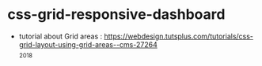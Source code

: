 # css-grid-responsive-dashboard
+ tutorial about Grid areas : https://webdesign.tutsplus.com/tutorials/css-grid-layout-using-grid-areas--cms-27264<br/>
<sub>2018</sub>
